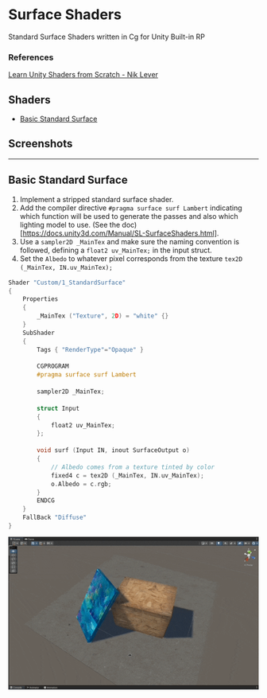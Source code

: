 # Surface Shaders

Standard Surface Shaders written in Cg for Unity Built-in RP

### References

[Learn Unity Shaders from Scratch - Nik Lever](https://www.udemy.com/course/learn-unity-shaders-from-scratch)

## Shaders

- [Basic Standard Surface](#basic-standard-surface)

## Screenshots

---

## Basic Standard Surface

1. Implement a stripped standard surface shader.
1. Add the compiler directive `#pragma surface surf Lambert` indicating which function will be used to generate the passes and also which lighting model to use. (See the doc)[https://docs.unity3d.com/Manual/SL-SurfaceShaders.html].
1. Use a `sampler2D _MainTex` and make sure the naming convention is followed, defining a `float2 uv_MainTex;` in the input struct.
1. Set the `Albedo` to whatever pixel corresponds from the texture `tex2D (_MainTex, IN.uv_MainTex);`

```c
Shader "Custom/1_StandardSurface"
{
    Properties
    {
        _MainTex ("Texture", 2D) = "white" {}
    }
    SubShader
    {
        Tags { "RenderType"="Opaque" }

        CGPROGRAM
        #pragma surface surf Lambert

        sampler2D _MainTex;

        struct Input
        {
            float2 uv_MainTex;
        };

        void surf (Input IN, inout SurfaceOutput o)
        {
            // Albedo comes from a texture tinted by color
            fixed4 c = tex2D (_MainTex, IN.uv_MainTex);
            o.Albedo = c.rgb;
        }
        ENDCG
    }
    FallBack "Diffuse"
}
```

![Gif](./docs/1.gif)
